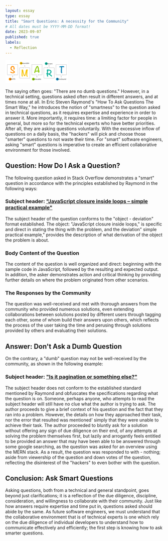 ```yaml
---
layout: essay
type: essay
title: "Smart Questions: A necessity for the Community"
# All dates must be YYYY-MM-DD format!
date: 2023-09-07
published: true
labels:
  - Reflection
---
```


<img width="200px" class="rounded float-start pe-4" src="../img/smart.png" alt="">

The saying often goes: "There are no dumb questions." However, in a technical setting, questions asked often result in different answers, and at times none at all. In Eric Steven Raymond's "How To Ask Questions The Smart Way," he introduces the notion of "smartness" to the question asked in technical questions, as it requires expertise and experience in order to answer it. More importantly, it requires time: a limiting factor for people in general, but more so for the technical experts who have better priorities. After all, they are asking questions voluntarily. With the excessive inflow of questions on a daily basis, the "hackers" will pick and choose those "smarter" questions to not waste their time. For "smart" software engineers, asking "smart" questions is imperative to create an efficient collaborative environment for those involved.

## Question: How Do I Ask a Question?

The following question asked in Stack Overflow demonstrates a "smart" question in accordance with the principles established by Raymond in the following ways:

### Subject header: ["JavaScript closure inside loops – simple practical example"](https://stackoverflow.com/questions/750486/javascript-closure-inside-loops-simple-practical-example)

The subject header of the question conforms to the "object - deviation" format established. The object: "JavaScript closure inside loops," is specific and direct in stating the thing with the problem, and the deviation" simple practical example," provides the description of what derivation of the object the problem is about.

### Body Content of the Question

The content of the question is well organized and direct: beginning with the sample code in JavaScript, followed by the resulting and expected output. In addition, the asker demonstrates action and critical thinking by providing further details on where the problem originated from other scenarios.

### The Responses by the Community

The question was well-received and met with thorough answers from the community who provided numerous solutions, even extending collaborations between solutions posted by different users through tagging each other, some of whom build their 
answers upon others, which reflects the process of the user taking the time and perusing through solutions provided by others and evaluating their solutions.

## Answer: Don't Ask a Dumb Question

On the contrary, a "dumb" question may not be well-received by the community, as shown in the following example:

### Subject header: ["Is it pagination or something else?"](https://stackoverflow.com/questions/77059878/is-it-pagination-or-something-else)

The subject header does not conform to the established standard mentioned by Raymond and obfuscates the specifications regarding what the question is on. Someone, perhaps anyone, who attempts to read the subject header will still have no clue what the author is trying to ask. The author proceeds to give a brief context of his question and the fact that they ran into a problem. However, the details on how they approached their task, nor the error that resulted was mentioned' simply that they were unable to achieve their task. The author proceeded to bluntly ask for a solution without offering any sign of due diligence on their end, of any attempts at solving the problem themselves first, but lazily and arrogantly feels entitled to be provided an answer that may have been able to be answered through some google searching, as the question was asked for an overview using the MERN stack. As a result, the question was responded to with - nothing; aside from viewership of the question and down votes of the question, reflecting the disinterest of the "hackers" to even bother with the question.

## Conclusion: Ask Smart Questions

Asking questions, both from a technical and general standpoint, goes beyond just clarifications; it is a reflection of the due diligence, discipline, consideration, and willingness to collaborate with their community. Just like how answers require expertise and time put in, questions asked should abide by the same. As future software engineers, we must understand that the collaborative environment that is of technical experts is one which rely on the due diligence of individual developers to understand how to communicate effectively and efficiently; the first step is knowing how to ask smarter questions.
